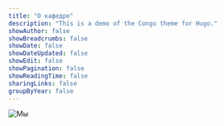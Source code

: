 ```yaml
---
title: "О кафедре"
description: "This is a demo of the Congo theme for Hugo."
showAuthor: false
showBreadcrumbs: false
showDate: false
showDateUpdated: false
showEdit: false
showPagination: false
showReadingTime: false
sharingLinks: false
groupByYear: false
---
```


![Мы](img/cafedra.jpg)